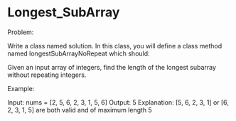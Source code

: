# Longest_SubArray

Problem:

Write a class named solution. In this class, you will define a class method named longestSubArrayNoRepeat which should:


Given an input array of integers, find the length of the longest subarray without repeating integers.


Example:

Input: nums = [2, 5, 6, 2, 3, 1, 5, 6]
Output: 5
Explanation: [5, 6, 2, 3, 1] or [6, 2, 3, 1, 5] are both valid and of maximum length 5 